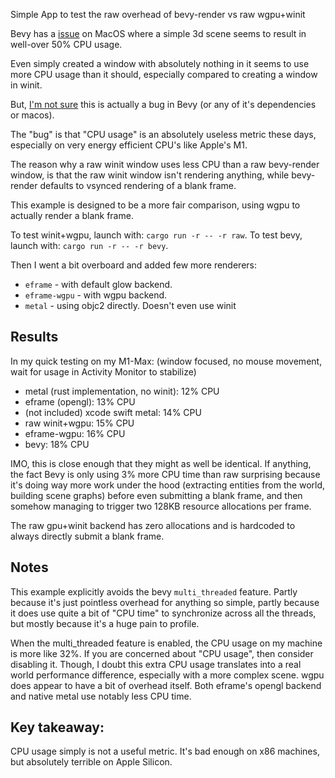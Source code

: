 Simple App to test the raw overhead of bevy-render vs raw wgpu+winit

Bevy has a [issue](https://github.com/bevyengine/bevy/issues/10261) on MacOS where a simple 3d scene seems to result in well-over 50% CPU usage.


Even simply created a window with absolutely nothing in it seems to use more CPU usage than it should,
especially compared to creating a window in winit. 

But, [I'm not sure](https://github.com/bevyengine/bevy/issues/10261#issuecomment-3142080407) this is
actually a bug in Bevy (or any of it's dependencies or macos). 

The "bug" is that "CPU usage" is an absolutely useless metric these days, especially on very energy efficient CPU's like Apple's M1.

The reason why a raw winit window uses less CPU than a raw bevy-render window, is that the raw winit
window isn't rendering anything, while bevy-render defaults to vsynced rendering of a blank frame.

This example is designed to be a more fair comparison, using wgpu to actually render a blank frame.

To test winit+wgpu, launch with: `cargo run -r -- -r raw`. To test bevy, launch with: `cargo run -r -- -r bevy`.

Then I went a bit overboard and added few more renderers:

 * `eframe` - with default glow backend. 
 * `eframe-wgpu` - with wgpu backend.
 * `metal` - using objc2 directly. Doesn't even use winit

## Results

In my quick testing on my M1-Max:
(window focused, no mouse movement, wait for usage in Activity Monitor to stabilize)

 * metal (rust implementation, no winit): 12% CPU
 * eframe (opengl): 13% CPU
 * (not included) xcode swift metal: 14% CPU
 * raw winit+wgpu: 15% CPU
 * eframe-wgpu: 16% CPU
 * bevy: 18% CPU

IMO, this is close enough that they might as well be identical. 
If anything, the fact Bevy is only using 3% more CPU time than raw surprising because it's doing way more work under the hood (extracting entities from the world, building scene graphs) before even submitting a blank frame, and then somehow managing to trigger two 128KB resource allocations per frame.

The raw gpu+winit backend has zero allocations and is hardcoded to always directly submit a blank frame.

## Notes

This example explicitly avoids the bevy `multi_threaded` feature. Partly because it's just pointless overhead for anything so simple, partly because it does use quite a bit of "CPU time" to synchronize across all the threads, but mostly because it's a huge pain to profile.

When the multi_threaded feature is enabled, the CPU usage on my machine is more like 32%. If you are
concerned about "CPU usage", then consider disabling it. Though, I doubt this extra CPU usage translates into a real world performance difference, especially with a more complex scene.
wgpu does appear to have a bit of overhead itself. Both eframe's opengl backend and native
metal use notably less CPU time.

## Key takeaway:

CPU usage simply is not a useful metric. It's bad enough on x86 machines, but absolutely terrible on Apple Silicon.

